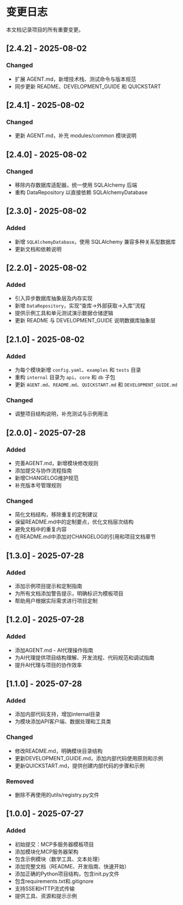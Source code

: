 # 变更日志

本文档记录项目的所有重要变更。

## [2.4.2] - 2025-08-02

### Changed
- 扩展 AGENT.md，新增技术栈、测试命令与版本规范
- 同步更新 README、DEVELOPMENT_GUIDE 和 QUICKSTART

## [2.4.1] - 2025-08-02

### Changed
- 更新 AGENT.md，补充 modules/common 模块说明

## [2.4.0] - 2025-08-02

### Changed
- 移除内存数据库适配器，统一使用 SQLAlchemy 后端
- 重构 DataRepository 以直接依赖 SQLAlchemyDatabase

## [2.3.0] - 2025-08-02

### Added
- 新增 `SQLAlchemyDatabase`，使用 SQLAlchemy 兼容多种关系型数据库
- 更新文档和依赖说明

## [2.2.0] - 2025-08-02

### Added
- 引入异步数据库抽象层及内存实现
- 新增 `DataRepository`，实现“查库→外部获取→入库”流程
- 提供示例工具和单元测试演示数据仓储逻辑
- 更新 README 与 DEVELOPMENT_GUIDE 说明数据库抽象层

## [2.1.0] - 2025-08-02

### Added
- 为每个模块新增 `config.yaml`、`examples` 和 `tests` 目录
- 重构 `internal` 目录为 `api`、`core` 和 `db` 子包
- 更新 `AGENT.md`、`README.md`、`QUICKSTART.md` 和 `DEVELOPMENT_GUIDE.md`

### Changed
- 调整项目结构说明，补充测试与示例用法

## [2.0.0] - 2025-07-28

### Added
- 完善AGENT.md，新增模块修改规则
- 添加提交与协作流程指南
- 新增CHANGELOG维护规范
- 补充版本号管理规则

### Changed
- 简化文档结构，移除重复的定制建议
- 保留README.md中的定制要点，优化文档层次结构
- 避免文档中的重复内容
- 在README.md中添加对CHANGELOG的引用和项目文档章节

## [1.3.0] - 2025-07-28

### Added
- 添加示例项目提示和定制指南
- 为所有文档添加警告提示，明确标识为模板项目
- 帮助用户根据实际需求进行项目定制

## [1.2.0] - 2025-07-28

### Added
- 添加AGENT.md - AI代理操作指南
- 为AI代理提供项目结构理解、开发流程、代码规范和调试指南
- 提升AI代理与项目的协作效率

## [1.1.0] - 2025-07-28

### Added
- 添加内部代码支持，增加internal目录
- 为模块添加API客户端、数据处理和工具类

### Changed
- 修改README.md，明确模块目录结构
- 更新DEVELOPMENT_GUIDE.md，添加内部代码使用原则和示例
- 更新QUICKSTART.md，提供创建内部代码的步骤和示例

### Removed
- 删除不再使用的utils/registry.py文件

## [1.0.0] - 2025-07-27

### Added
- 初始提交：MCP多服务器模板项目
- 添加模块化MCP服务器架构
- 包含示例模块（数学工具、文本处理）
- 添加完整文档（README、开发指南、快速开始）
- 添加正确的Python项目结构，包含init.py文件
- 包含requirements.txt和.gitignore
- 支持SSE和HTTP流式传输
- 提供工具、资源和提示示例 